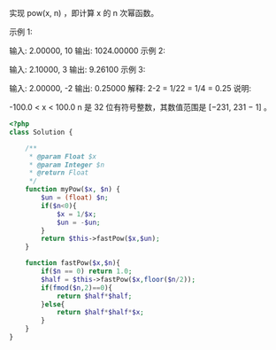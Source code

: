 实现 pow(x, n) ，即计算 x 的 n 次幂函数。

示例 1:

输入: 2.00000, 10
输出: 1024.00000
示例 2:

输入: 2.10000, 3
输出: 9.26100
示例 3:

输入: 2.00000, -2
输出: 0.25000
解释: 2-2 = 1/22 = 1/4 = 0.25
说明:

-100.0 < x < 100.0
n 是 32 位有符号整数，其数值范围是 [−231, 231 − 1] 。

```php
<?php
class Solution {

    /**
     * @param Float $x
     * @param Integer $n
     * @return Float
     */
    function myPow($x, $n) {
        $un = (float) $n;
        if($n<0){
            $x = 1/$x;
            $un = -$un;
        }
        return $this->fastPow($x,$un);
    }

    function fastPow($x,$n){
        if($n == 0) return 1.0;
        $half = $this->fastPow($x,floor($n/2));
        if(fmod($n,2)==0){
            return $half*$half;
        }else{
            return $half*$half*$x;
        }
    }
}




```